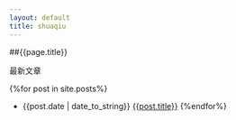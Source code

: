 ```yaml
---
layout: default
title: shuaqiu
---
```


##{{page.title}}

最新文章

{%for post in site.posts%}
* {{post.date | date_to_string}} [{{post.title}}]({{site.baseurl}}{{post.url}})
{%endfor%}